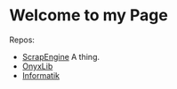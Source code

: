 # Welcome to my Page

Repos:
- [ScrapEngine](https://github.com/Ranchonyx/ScrapEngine)
A thing.
- [OnyxLib](https://github.com/Ranchonyx/OnyxLib) 
- [Informatik](https://github.com/Ranchonyx/Informatik)

